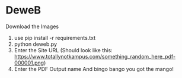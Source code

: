 # DeweB
Download the Images

1. use pip install -r requirements.txt
2. python deweb.py
3. Enter the Site URL
(Should look like this: https://www.totallynotkampus.com/something_random_here_pdf-000001.png)
4. Enter the PDF Output name
And bingo bango you got the mango!
